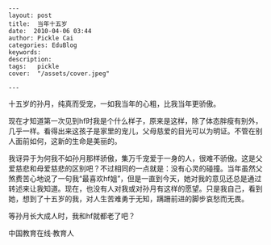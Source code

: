 
    ---
    layout: post  
    title:  当年十五岁  
    date:  2010-04-06 03:44  
    author: Pickle Cai  
    categories: EduBlog  
    keywords: 
    description:   
    tags:	pickle   
    cover:  "/assets/cover.jpeg"  

    ---  
    
十五岁的孙月，纯真而受宠，一如我当年的心粗，比我当年更骄傲。



现在才知道第一次见到hf时我是个什么样子，原来是这样，除了体态胖瘦有别外，几乎一样。看得出来这孩子是家里的宠儿，父母慈爱的目光可以为明证。不管在别人面前如何，这新的生命是美丽的。



我讶异于为何我不如孙月那样骄傲，集万千宠爱于一身的人，很难不骄傲。这是父爱慈悲和母爱慈悲的区别吧？不过相同的一点就是：没有心灵的碰撞。当年虽然父煞费苦心地说了一句我“最喜欢hf姐”，但是一直到今天，她对我的意见还总是通过转述来让我知道。现在，也没有人对我或对孙月有这样的愿望。只是我自己，看到她，想到了十五岁的我，对人生苦难勇于无知，蹒跚前进的脚步哀愁而无畏。



等孙月长大成人时，我和hf就都老了吧？



		    
 中国教育在线·教育人

